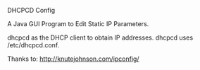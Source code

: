 DHCPCD Config

A Java GUI Program to Edit Static IP Parameters. 

dhcpcd as the DHCP client to obtain IP addresses. dhcpcd uses /etc/dhcpcd.conf.

Thanks to:
http://knutejohnson.com/ipconfig/
